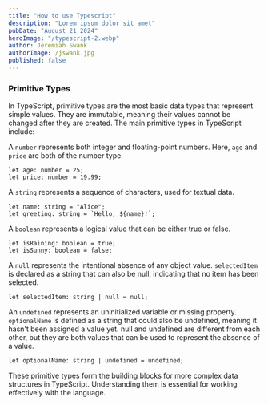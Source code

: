 ```yaml
---
title: "How to use Typescript"
description: "Lorem ipsum dolor sit amet"
pubDate: "August 21 2024"
heroImage: "/typescript-2.webp"
author: Jeremiah Swank
authorImage: /jswank.jpg
published: false
---
```


### Primitive Types

In TypeScript, primitive types are the most basic data types that represent simple values. They are immutable, meaning their values cannot be changed after they are created. The main primitive types in TypeScript include:

A `number` represents both integer and floating-point numbers. Here, `age` and `price` are both of the number type.


```tsx
let age: number = 25;
let price: number = 19.99;
```

A `string` represents a sequence of characters, used for textual data.

```tsx
let name: string = "Alice";
let greeting: string = `Hello, ${name}!`;
```

A `boolean` represents a logical value that can be either true or false.


```tsx
let isRaining: boolean = true;
let isSunny: boolean = false;
```

A `null` represents the intentional absence of any object value. `selectedItem` is declared as a string that can also be null, indicating that no item has been selected.

```tsx
let selectedItem: string | null = null;
```

An `undefined` represents an uninitialized variable or missing property. `optionalName` is defined as a string that could also be undefined, meaning it hasn't been assigned a value yet. null and undefined are different from each other, but they are both values that can be used to represent the absence of a value.

```tsx
let optionalName: string | undefined = undefined;
```

These primitive types form the building blocks for more complex data structures in TypeScript. Understanding them is essential for working effectively with the language.
